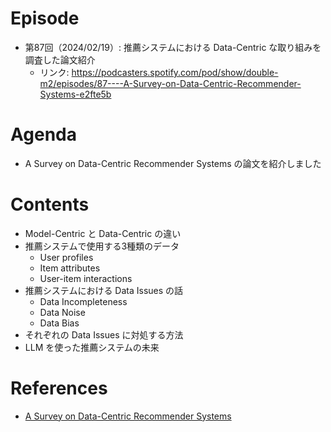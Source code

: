 # Episode

- 第87回（2024/02/19）: 推薦システムにおける Data-Centric な取り組みを調査した論文紹介
  - リンク: https://podcasters.spotify.com/pod/show/double-m2/episodes/87----A-Survey-on-Data-Centric-Recommender-Systems-e2fte5b

# Agenda

- A Survey on Data-Centric Recommender Systems の論文を紹介しました

# Contents

- Model-Centric と Data-Centric の違い
- 推薦システムで使用する3種類のデータ
  - User profiles
  - Item attributes
  - User-item interactions
- 推薦システムにおける Data Issues の話
  - Data Incompleteness
  - Data Noise
  - Data Bias
- それぞれの Data Issues に対処する方法
- LLM を使った推薦システムの未来

# References

- [A Survey on Data-Centric Recommender Systems](https://arxiv.org/abs/2401.17878)
